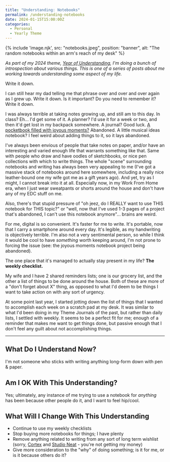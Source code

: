 ```yaml
---
title: "Understanding: Notebooks"
permalink: /understanding-notebooks
date: 2024-01-15T15:00:00Z
categories: 
  - Personal
  - Yearly Theme
---
```


{% include 'image.njk',
  src: "notebooks.jpeg",
  position: "banner",
  alt: "The random notebooks within an arm's reach of my desk"
%}

*As part of my 2024 theme, [Year of Understanding](/year-of-understanding), I'm doing a bunch of introspection about various things. This is one of a series of posts about me working towards understanding some aspect of my life.*

Write it down.

I can still hear my dad telling me that phrase over and over and over again as I grew up. Write it down. Is it important? Do you need to remember it? Write it down.

I was always terrible at taking notes growing up, and still am to this day. In class? Eh... I'd get some of it. A planner? I'd use it for a week or two, and then it'd get lost in my backpack somewhere. A journal? Good luck. [A pocketbook filled with joyous moments?](/pocket-notebook) Abandoned. A little musical ideas notebook? I feel weird about adding things to it, so it lays abandoned.

I've always been envious of people that take notes on paper, and/or have an interesting and varied enough life that warrants something like that. Same with people who draw and have oodles of sketchbooks, or nice pen collections with which to write things. The whole "scene" surrounding notebooks and writing has always been very appealing to me (I've got a massive stack of notebooks around here somewhere, including a really nice leather-bound one my wife got me as a gift years ago). And yet, try as I might, I cannot break into it at all. Especially now, in my Work From Home era, when I just wear sweatpants or shorts around the house and don't have any of my EDC stuff on me.

Also, there's that stupid pressure of "oh jeez, do I REALLY want to use THIS notebook for THIS topic?" or "well, now that I've used 1-3 pages of a project that's abandoned, I can't use this notebook anymore"... brains are weird.

For me, digital is so convenient. It's faster for me to write. It's portable, now that I carry a smartphone around every day. It's legible, as my handwriting is objectively terrible. I'm also not a very sentimental person, so while I think it would be cool to have *something* worth keeping around, I'm not prone to forcing the issue (see: the joyous moments notebook project being abandoned).

The one place that it's managed to actually stay present in my life? **The weekly checklist.**

My wife and I have 2 shared reminders lists; one is our grocery list, and the other a list of things to be done around the house. Both of these are more of a "don't forget about X" thing, as opposed to what I'd deem to be things I want to take action on with any sort of urgency.

At some point last year, I started jotting down the list of things that I wanted to accomplish each week on a scratch pad at my desk. It was similar to what I'd been doing in my Theme Journals of the past, but rather than daily lists, I settled with weekly. It seems to be a perfect fit for me; enough of a reminder that makes me want to get things done, but passive enough that I don't feel any guilt about not accomplishing things.

---

## What Do I Understand Now?

I'm not someone who sticks with writing anything long-form down with pen & paper.

## Am I OK With This Understanding?

Yes; ultimately, any instance of me trying to use a notebook for *anything* has been because other people do it, and I want to feel hip/cool.

## What Will I Change With This Understanding

- Continue to use my weekly checklists
- Stop buying more notebooks for things; I have plenty
- Remove anything related to writing from any sort of long term wishlist (sorry, [Cortex](https://cottonbureau.com/people/cortex-podcast#/shop) and [Studio Neat](https://www.studioneat.com) - you're not getting my money)
- Give more consideration to the "why" of doing something; is it for me, or is it because others do it?
